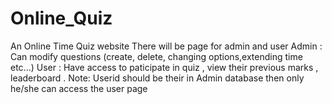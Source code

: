 # Online_Quiz
An Online Time Quiz website 
There will be page for admin and user
Admin : Can modify questions (create, delete, changing options,extending time etc...)
User : Have access to paticipate in quiz , view their previous marks , leaderboard .
Note:
Userid should be their in Admin database
then only he/she can access the user page
